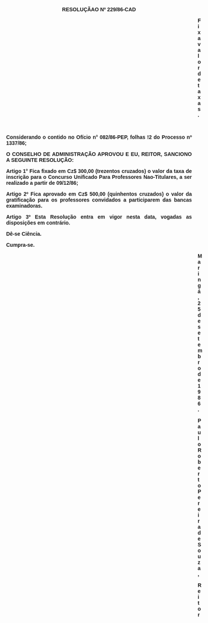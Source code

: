 <BODY>

<B><FONT FACE="Arial"><P ALIGN="CENTER">RESOLU&Ccedil;&Atilde;AO Nº 229/86-CAD</P>
<P ALIGN="CENTER"></P><DIR>
<DIR>
<DIR>
<DIR>
<DIR>
<DIR>
<DIR>
<DIR>
<DIR>
<DIR>
<DIR>
<DIR>
<DIR>

</B><P ALIGN="JUSTIFY">Fixa valor de taxas.</P>
<P ALIGN="JUSTIFY"></P>
<P ALIGN="JUSTIFY">&nbsp;</P></DIR>
</DIR>
</DIR>
</DIR>
</DIR>
</DIR>
</DIR>
</DIR>
</DIR>
</DIR>
</DIR>
</DIR>
</DIR>

<P ALIGN="JUSTIFY">Considerando o contido no Of&iacute;cio n° 082/86-PEP, folhas !2 do Processo nº 1337/86;</P>
<P ALIGN="JUSTIFY"></P>
<B><P ALIGN="JUSTIFY">O CONSELHO DE ADMINISTRA&Ccedil;&Atilde;O APROVOU E EU, REITOR, SANCIONO A SEGUINTE RESOLU&Ccedil;&Atilde;O:</P>
</B><P ALIGN="JUSTIFY"></P>
<B><P ALIGN="JUSTIFY">Artigo 1° </B> Fica fixado em Cz$ 300,00 (trezentos cruzados) o valor da taxa de inscri&ccedil;&atilde;o para o Concurso Unificado Para Professores Nao-Titulares, a ser realizado a partir de 09/12/86;</P>
<B><P ALIGN="JUSTIFY">Artigo 2º</B>  Fica aprovado em Cz$ 500,00 (quinhentos cruzados) o valor da gratifica&ccedil;&atilde;o para os professores convidados a participarem das bancas examinadoras.</P>
<B><P ALIGN="JUSTIFY">Artigo 3º</B>  Esta Resolu&ccedil;&atilde;o entra em vigor nesta data, vogadas as disposi&ccedil;&otilde;es em contr&aacute;rio.</P>
<P ALIGN="JUSTIFY">D&ecirc;-se Ci&ecirc;ncia.</P>
<P ALIGN="JUSTIFY">Cumpra-se.</P>
<P ALIGN="JUSTIFY"></P><DIR>
<DIR>
<DIR>
<DIR>
<DIR>
<DIR>
<DIR>
<DIR>
<DIR>
<DIR>
<DIR>
<DIR>
<DIR>

<P ALIGN="JUSTIFY">Maring&aacute;, 25 de setembro de 1986.</P>
<P ALIGN="JUSTIFY"></P>
<P ALIGN="JUSTIFY">Paulo Roberto Pereira de Souza,</P>
<P ALIGN="JUSTIFY">Reitor </P></DIR>
</DIR>
</DIR>
</DIR>
</DIR>
</DIR>
</DIR>
</DIR>
</DIR>
</DIR>
</DIR>
</DIR>
</DIR>
</FONT></BODY>

